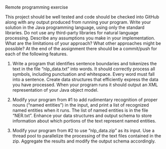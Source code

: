Remote programming exercise

This project should be well tested and code should be checked into GitHub along with any
output produced from running your program. Write your solution in the Java programming
language, using only the standard libraries. Do not use any third-party libraries for natural
language processing. Describe any assumptions you make in your implementation. What are
the limitations of your approach? What other approaches might be possible? At the end of the
assignment there should be a commit/push for each of the following features.

1. Write a program that identifies sentence boundaries and tokenizes the text in the file
“nlp_data.txt” into words. It should correctly process all symbols, including punctuation
and whitespace. Every word must fall into a sentence. Create data structures that
efficiently express the data you have processed. When your program runs it should
output an XML representation of your Java object model.

2. Modify your program from #1 to add rudimentary recognition of proper nouns (“named
entities”) in the input, and print a list of recognized named entities when it runs. The list
of named entities is in the file “NER.txt”. Enhance your data structures and output
schema to store information about which portions of the text represent named entities.

3. Modify your program from #2 to use “nlp_data.zip” as its input. Use a thread pool to
parallelize the processing of the text files contained in the zip. Aggregate the results
and modify the output schema accordingly.